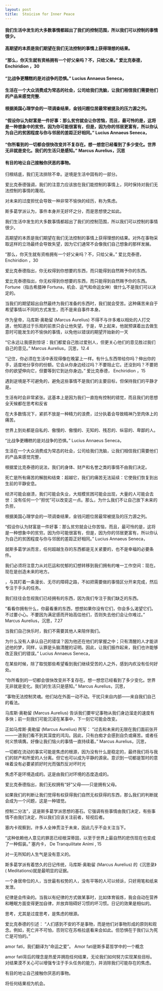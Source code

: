 ```yaml
---
layout: post
title:  Stoicism for Inner Peace
---
```

#### 我们生活中发生的大多数事情都超出了我们的控制范围，所以我们可以控制的事情很少。
#### 高期望的本质是我们期望在我们无法控制的事情上获得理想的结果。
#### “那么，你天生就有资格拥有一个好父亲吗？不，只给父亲。” 爱比克泰德， Enchiridion ，30
#### “比战争更糟糕的是对战争的恐惧。” Lucius Annaeus Seneca，
#### 生活在一个大众消费成为常态的社会，公司给我们洗脑，让我们相信我们需要他们的产品来感觉完整.
#### 根据美国心理学会的一项调查结果，金钱问题位居最常被提及的压力源之列。
#### “假设你认为财富是一件好事：那么贫穷就会让你苦恼，而且，最可怜的是，这将是一种想象中的贫穷。因为你可能很富有，但是，因为你的邻居更富有，所以你认为自己的贫困程度与你与邻居的差距正好相同。” Lucius Annaeus Seneca，
#### “你所看到的一切都会很快改变并不复存在。想一想您已经看到了多少变化。世界无非就是变化。我们的生活只是感知。” Marcus Aurelius，沉思
#### 有目的地让自己接触你厌恶的事物。
<!-- more -->
归根结底，我们无法排除不幸。逆境是生活中固有的一部分。

爱比克泰德强调，我们的注意力应该放在我们能控制的事情上，同时保持对我们无法控制的事情的蔑视。

对未来的过度担忧会导致一种非常不愉快的经历，称为焦虑。

斯多葛学派认为，事件本身并无好坏之分，而是思想使之如此。

我们生活中发生的大多数事情都超出了我们的控制范围，所以我们可以控制的事情很少。

高期望的本质是我们期望在我们无法控制的事情上获得理想的结果。对外在事物采取这样的立场最终会导致失望，因为它们通常不会像我们自己想象的那样发展。

“那么，你天生就有资格拥有一个好父亲吗？不，只给父亲。” 爱比克泰德， Enchiridion ，30

爱比克泰德指出，你无权得到你想要的东西，而只能得到自然赐予你的东西。

爱比克泰德指出，你无权得到你想要的东西，而只能得到自然赐予你的东西。 Fortune（指古希腊神 Fortuna，机会、运气和命运女神）做什么不是我们可以决定的。

当我们的期望超出自然最终为我们准备的东西时，我们就会受苦。这种痛苦来自于希望事情以不同的方式发生，而不是来自事件本身。

作为皇帝，马库斯·奥勒留 (Marcus Aurelius) 不得不与许多难以相处的人打交道，他知道过于乐观的前景只会让他失望。于是，早上起来，他就预谋着出去做生意时可能发生的不愉快的事情，以免他以错误的期望开始新的一天

“它永远让我感到惊讶：我们都爱自己胜过爱别人，但更关心他们的意见胜过我们自己的意见。” Marcus Aurelius，沉思，12.4

“记住，你必须在生活中表现得像在晚宴上一样。有什么东西带给你吗？伸出你的手，适度地分享你的份额。它会从你身边经过吗？不要阻止它。还没到吗？不要把你的欲望伸向它，但要等到它到达你身边。” 爱比克泰德， Enchiridion ，15

遇到逆境是不可避免的，避免这些事情不是我们的主要目标，但保持我们的平静才是。

生活有时会非常紧张。这基本上是因为我们一直抱有控制的错觉，而且我们的思想全天候都在思考和反省

在大多数情况下，紧抓不放是一种精力的浪费，过分执着会导致精神乃至肉体上的痛苦。

世界上到处都是自私的、傲慢的、傲慢的、无知的、残忍的、纵容的、卑鄙的人。

“比战争更糟糕的是对战争的恐惧。” Lucius Annaeus Seneca，

生活在一个大众消费成为常态的社会，公司给我们洗脑，让我们相信我们需要他们的产品来感觉完整，

根据爱比克泰德的说法，我们的身体、财产和名誉之类的事情不由我们决定。

死亡是所有痛苦的解脱和结束：超越它，我们的痛苦无法延续：它使我们恢复到出生前的平静安息。

经济可能会崩溃，我们可能会失业，大规模贫困可能会出现，大量的人可能会去世：没有任何一个“担忧”可以改变这一点。那么，为什么我们不让自己放下未来的负担，

根据美国心理学会的一项调查结果，金钱问题位居最常被提及的压力源之列。

“假设你认为财富是一件好事：那么贫穷就会让你苦恼，而且，最可怜的是，这将是一种想象中的贫穷。因为你可能很富有，但是，因为你的邻居更富有，所以你认为自己的贫困程度与你与邻居的差距正好相同。” Lucius Annaeus Seneca，

就斯多葛学派而言，任何超越生存的东西都是无关紧要的，也不是幸福的必要条件。

我们必须将注意力从对厄运和忧郁的幻想转移到我们拥有的唯一工作空间：现在。现在是创造未来的地方。

，与其盯着一条漫长、无尽的障碍之路，不如把需要做的事情区分开来完成，然后专注于手头的任务。

我们往往会忽视我们已经拥有的东西，因为我们专注于我们缺乏的东西。

“看看你拥有什么，你最看重的东西，想想如果你没有它们，你会多么渴望它们。不过要小心。不要因为满足感而开始高估他们，否则失去他们会让你难过。” Marcus Aurelius，沉思，7.27

当我们自己快乐时，我们不需要其他人来陪伴我们。

为什么没有人承认自己的错误？因为他还在他们的掌握之中；只有清醒的人才能讲述他的梦，同样，认罪是头脑清醒的证明。因此，让我们振作起来，我们也许能够改正我们的错误。” Lucius Annaeus Seneca，

在某些时候，除了取悦那些希望看到我们继续受苦的人之外，感到内疚没有任何好处。

“你所看到的一切都会很快改变并不复存在。想一想您已经看到了多少变化。世界无非就是变化。我们的生活只是感知。” Marcus Aurelius，沉思，

“事物无法控制灵魂。他们站在外面一动不动。干扰只来自内部——来自我们自己的看法。

马库斯·奥勒留 (Marcus Aurelius) 告诉我们要牢记事物从我们身边溜走的速度有多快；前一刻我们可能沉浸在某事中，下一刻它可能会改变。

正如马库斯·奥勒留 (Marcus Aurelius) 所写： “过去和未来的无限在我们面前张开——一道我们看不到其深度的鸿沟。因此，只有白痴才会感到自负或痛苦。或者任何义愤填膺。好像让我们恼火的事情一直持续着。” Marcus Aurelius，沉思，

一切都在流动的事实可能是焦虑的根源，因为没有什么是稳定的，最终我们将与我们的财产和所爱的人分离。但它也可以成为平静的源泉。意识到一切都是暂时的意味着没有必要紧抓好时光而强烈反对坏时光

焦虑不是环境造成的。这是由我们对环境的态度造成的。

爱比克泰德指出，我们无权拥有“好”父母——只是拥有父母。

如果我们的判断让我们觉得有权获得我们自然无权获得的东西，那么我们的判断就会成为一个问题，这是一种错觉。

控制二分法”，这是斯多葛学派思想的基石。它强调有些事情由我们决定，有些事情不由我们决定，所以我们应该关注前者，轻视后者。

塞内卡观察到，许多人全神贯注于未来，因此几乎不会关注当下。

“这种依赖他人意见的罪恶已经根深蒂固，以至于世界上最自然的悲伤现在也变成了一种假装。” 塞内卡， De Tranquilitate Animi , 15

对一无所知的人生气是没有意义的。

斯多葛学派有着悠久的日记传统，马库斯·奥勒留 (Marcus Aurelius) 的《沉思录》( Meditations)就是最明显的证据。

一个身居帝位的人，当世最有权势的人，没有平等的人可以倾诉，只好用笔和纸来发泄。

纪律是会传染的。当我以有纪律的方式做某事时，比如体育锻炼，我会自动在营养和睡眠方面变得更加自律，并放弃阻碍好习惯的坏习惯。日记的效果是相似的。

思考，尤其是过度思考，是焦虑的根源。

爱比克泰德的引述： “人们感到不安的不是事物，而是他们对事物形成的原则和观念。例如，死亡并不可怕，否则它在苏格拉底看来会如此。但恐惧在于我们认为死亡是可怕的。”

amor fati，我们翻译为“命运之爱”。 Amor fati是斯多葛哲学中的一个概念

amor fati背后的理念是热爱并拥抱任何结果，无论我们如何努力实现某些目标。对结果漠不关心可以增强专注于手头任务的能力，并消除我们可能存在的焦虑。

有目的地让自己接触你厌恶的事物。

将任何结果视为机会。

